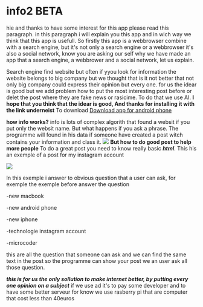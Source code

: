 # info2 BETA
hie and thanks to have some interest for this app please read this paragraph. in this paragraph i will explain you this app and in wich way we think that this app is usefull.
So firstly this app is a webbrowser combine with a search engine, but it's not only a search engine or a webbrowser it's also a social network, know you are asking our self why we have made an app that a search engine, a webbrower and a social network, let us explain.

Search engine find website but often if yyou look for information the website belongs to big company but we thought that is it not better that not only big company could express their opinion but every one. for us the idear is good but we add problem how to put the most interesting post before or delet the post where they are fake news or rasicime. To do that we use AI.
**I hope that you think that the idear is good, And thanks for installing it with the link underneist**
 To download
 <a href="https://github.com/Neo0698/info2/raw/master/app-release.apk">Download app for android phone</a>


**how info works?**
info is lots of complex algorith that found a websit if you put only the websit name. But what happens if you ask a phrase. The programme will found in his data if someone have created a post witch contains your information and class it.
<image src="https://github.com/Neo0698/info2/blob/master/slide.png">
**But how to do good post to help more people**
To do a great post you need to know really basic ***html***. This his an exemple of a post for my instagram account

<image src="https://github.com/Neo0698/info2/blob/master/html.PNG">


In this exemple i answer to obvious question that a user can ask, for exemple the exemple before answer the question
  <p>-new macbook</p>
  <p>-new android phone</p>
  <p>-new iphone</p>
  <p>-technologie instagram account</p>
  <p>-microcoder</p>
this are all the question that someone can ask and we can find the same text in the post so the programme can show your post we an user ask all those question.

***this is for us the only sollution to make internet better, by putting every one opinion on a subject***
if we use ad it's to pay some developer and to have some better serveur for know we use rasberry pi that are computer that cost less than 40euros
